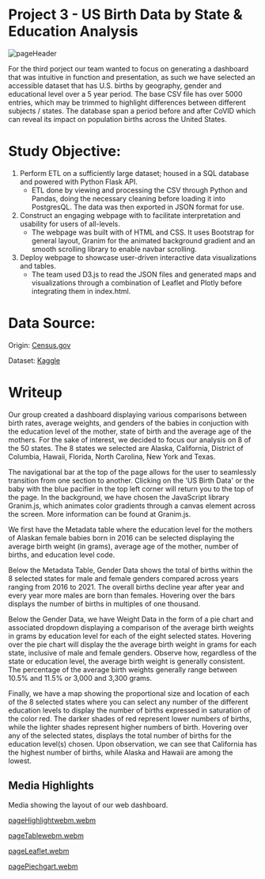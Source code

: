 #   Project 3 - US Birth Data by State & Education Analysis

![pageHeader](https://github.com/adrue94/project-3-repository/assets/126558641/d395acfd-9185-4c5b-90e3-907341bb78c4)

For the third porject our team wanted to focus on generating a dashboard that was intuitive in function and presentation, as such we have selected an accessible dataset that has U.S. births by geography, gender and educational level over a 5 year period. The base CSV file has over 5000 entries, which may be trimmed to highlight differences between different subjects / states. The database span a period before and after CoVID which can reveal its impact on population births across the United States. 

# Study Objective: 
1. Perform ETL on a sufficiently large dataset; housed in a SQL database and powered with Python Flask API.
    - ETL done by viewing and processing the CSV through Python and Pandas, doing the necessary cleaning before loading it into PostgresQL. The data was then exported in JSON format for use.
2. Construct an engaging webpage with to facilitate interpretation and usability for users of all-levels.
    - The webpage was built with of HTML and CSS. It uses Bootstrap for general layout, Granim for the animated background gradient and an smooth scrolling library to enable navbar scrolling. 
3. Deploy webpage to showcase user-driven interactive data visualizations and tables.
    - The team used D3.js to read the JSON files and generated maps and visualizations through a combination of Leaflet and Plotly before integrating them in index.html.

# Data Source:
Origin: [Census.gov](https://data.census.gov/table?q=S1501&g=0100000US$0400000)

Dataset: [Kaggle](https://www.kaggle.com/datasets/danbraswell/temporary-us-births)

# Writeup

Our group created a dashboard displaying various comparisons between birth rates, average weights, and genders of the babies in conjuction with the education level of the mother, state of birth and the average age of the mothers. For the sake of interest, we decided to focus our analysis on 8 of the 50 states. The 8 states we selected are Alaska, California, District of Columbia, Hawaii, Florida, North Carolina, New York and Texas.

The navigational bar at the top of the page allows for the user to seamlessly transition from one section to another. Clicking on the 'US Birth Data' or the baby with the blue pacifier in the top left corner will return you to the top of the page. In the background, we have chosen the JavaScript library Granim.js, which animates color gradients through a canvas element across the screen. More information can be found at Granim.js.

We first have the Metadata table where the education level for the mothers of Alaskan female babies born in 2016 can be selected displaying the average birth weight (in grams), average age of the mother, number of births, and education level code.

Below the Metadata Table, Gender Data shows the total of births within the 8 selected states for male and female genders compared across years ranging from 2016 to 2021. The overall births decline year after year and every year more males are born than females. Hovering over the bars displays the number of births in multiples of one thousand.

Below the Gender Data, we have Weight Data in the form of a pie chart and associated dropdown displaying a comparison of the average birth weights in grams by education level for each of the eight selected states. Hovering over the pie chart will display the the average birth weight in grams for each state, inclusive of male and female genders. Observe how, regardless of the state or education level, the average birth weight is generally consistent. The percentage of the average birth weights generally range between 10.5% and 11.5% or 3,000 and 3,300 grams.

Finally, we have a map showing the proportional size and location of each of the 8 selected states where you can select any number of the different education levels to display the number of births expressed in saturation of the color red. The darker shades of red represent lower numbers of births, while the lighter shades represent higher numbers of birth. Hovering over any of the selected states, displays the total number of births for the education level(s) chosen. Upon observation, we can see that California has the highest number of births, while Alaska and Hawaii are among the lowest.

## Media Highlights 

Media showing the layout of our web dashboard.

[pageHighlightwebm.webm](https://github.com/adrue94/project-3-appTest/assets/126558641/f3704f56-63c2-4a69-acba-65221c0ea115)

[pageTablewebm.webm](https://github.com/adrue94/project-3-repository/assets/126558641/e3a3d7cc-cc0b-4aa5-b3e6-ce46b8ff3b8b)

[pageLeaflet.webm](https://github.com/adrue94/project-3-appTest/assets/126558641/f12fdc47-7b79-4142-bcad-7fd60ec38b37)

[pagePiechgart.webm](https://github.com/adrue94/project-3-appTest/assets/126558641/cd4fbe12-9739-454a-91ca-14d6b89fcc1f)

